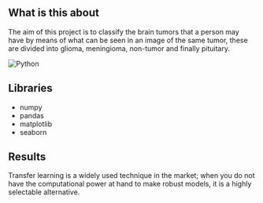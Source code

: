 ## What is this about
The aim of this project is  to classify the brain tumors that a person may have by means of what can be seen in an image of the same tumor, these are divided into glioma, meningioma, non-tumor and finally pituitary.

![Python](https://img.shields.io/badge/python-3670A0?style=for-the-badge&logo=python&logoColor=ffdd54)
## Libraries
* numpy
* pandas
* matplotlib
* seaborn

## Results
Transfer learning is a widely used technique in the market; when you do not have the computational power at hand to make robust models, it is a highly selectable alternative.
